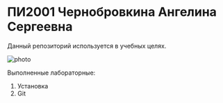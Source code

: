 # ПИ2001 Чернобровкина Ангелина Сергеевна

Данный репозиторий используется в учебных целях. 

![photo](C:\Users\chern\StudioProjects\PI2001_Chernobrovkina\ezh.jpg)

Выполненные лабораторные:

1. Установка
2. Git
